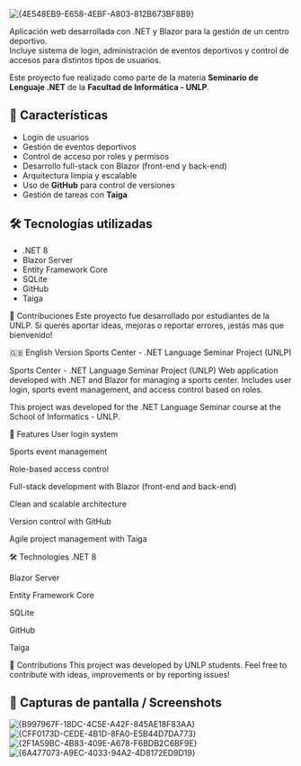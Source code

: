 
![{4E548EB9-E658-4EBF-A803-812B673BF8B9}](https://github.com/user-attachments/assets/8686b422-ba45-4235-af11-32081efb1174)


Aplicación web desarrollada con .NET y Blazor para la gestión de un centro deportivo.  
Incluye sistema de login, administración de eventos deportivos y control de accesos para distintos tipos de usuarios.

Este proyecto fue realizado como parte de la materia **Seminario de Lenguaje .NET** de la **Facultad de Informática - UNLP**.

## 🚀 Características

- Login de usuarios
- Gestión de eventos deportivos
- Control de acceso por roles y permisos
- Desarrollo full-stack con Blazor (front-end y back-end)
- Arquitectura limpia y escalable
- Uso de **GitHub** para control de versiones
- Gestión de tareas con **Taiga**

## 🛠️ Tecnologías utilizadas

- .NET 8
- Blazor Server
- Entity Framework Core
- SQLite
- GitHub
- Taiga

🙌 Contribuciones
Este proyecto fue desarrollado por estudiantes de la UNLP.
Si querés aportar ideas, mejoras o reportar errores, ¡estás más que bienvenido!


🇬🇧 English Version
Sports Center - .NET Language Seminar Project (UNLP)

   Sports Center - .NET Language Seminar Project (UNLP)
Web application developed with .NET and Blazor for managing a sports center.
Includes user login, sports event management, and access control based on roles.

This project was developed for the .NET Language Seminar course at the School of Informatics - UNLP.

🚀 Features
User login system

Sports event management

Role-based access control

Full-stack development with Blazor (front-end and back-end)

Clean and scalable architecture

Version control with GitHub

Agile project management with Taiga

🛠️ Technologies
.NET 8

Blazor Server

Entity Framework Core

SQLite

GitHub

Taiga

🙌 Contributions
This project was developed by UNLP students.
Feel free to contribute with ideas, improvements or by reporting issues!

## 📸 Capturas de pantalla / Screenshots


![{B997967F-18DC-4C5E-A42F-845AE18F83AA}](https://github.com/user-attachments/assets/a7401364-46ec-4580-9fb2-fd27880f3c2e)
![{CFF0173D-CEDE-4B1D-8FA0-E5B44D7DA773}](https://github.com/user-attachments/assets/8a9f1429-2e9c-4d72-b53c-cf9de42ba8f3)
![{2F1A59BC-4B83-409E-A678-F6BDB2C6BF9E}](https://github.com/user-attachments/assets/4650c3ef-f292-49c8-b07b-a95bc4423641)
![{6A477073-A9EC-4033-94A2-4D8172ED9D19}](https://github.com/user-attachments/assets/451e0ec9-9d2d-49b1-8022-d691966af1e9)




